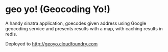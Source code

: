 geo yo! (Geocoding Yo!)
=======================

A handy sinatra application, goecodes given address using Google geocoding service and presents results with a map, with caching results in redis.

Deployed to http://geoyo.cloudfoundry.com
